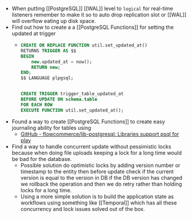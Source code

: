 - When putting [[PostgreSQL]] [[WAL]] level to `logical` for real-time listeners remember to make it so to auto drop replication slot or [[WAL]] will overflow eating up disk space.
- Find out how to create a a [[PostgreSQL Functions]] for setting the updated at trigger
	- ```sql
	  CREATE OR REPLACE FUNCTION util.set_updated_at()
	  RETURNS TRIGGER AS $$
	  BEGIN
	      new.updated_at = now();
	      RETURN new;
	  END;
	  $$ LANGUAGE plpgsql;
	  
	  
	  CREATE TRIGGER trigger_table_updated_at
	  BEFORE UPDATE ON schema.table
	  FOR EACH ROW
	  EXECUTE FUNCTION util.set_updated_at();
	  ```
- Found a way to create [[PostgreSQL Functions]] to create easy journaling ability for tables using
	- [GitHub - flowcommerce/lib-postgresql: Libraries support psql for play](https://github.com/flowcommerce/lib-postgresql)
- Find a way to handle concurrent update without pessimistic locks because when doing file uploads keeping a lock for a long time would be bad for the database.
	- Possible solution do optimistic locks by adding version number or timestamp to the entity then before update check if the current version is equal to the version in DB if the DB version has changed we rollback the operation and then we do retry rather than holding locks for a long time.
	- Using a more simple solution is to build the application state as workflows using something like [[Temporal]] which has all these concurrency and lock issues solved out of the box.